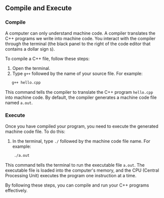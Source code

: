 ## Compile and Execute

### Compile

A computer can only understand machine code. A compiler translates the C++ programs we write into machine code. You interact with the compiler through the terminal (the black panel to the right of the code editor that contains a dollar sign `$`).

To compile a C++ file, follow these steps:

1. Open the terminal.
2. Type `g++` followed by the name of your source file. For example:
   
```bash
   g++ hello.cpp
```

   This command tells the compiler to translate the C++ program `hello.cpp` into machine code. By default, the compiler generates a machine code file named `a.out`.

### Execute

Once you have compiled your program, you need to execute the generated machine code file. To do this:

1. In the terminal, type `./` followed by the machine code file name. For example:

```bash   
    ./a.out
```
   This command tells the terminal to run the executable file `a.out`. The executable file is loaded into the computer's memory, and the CPU (Central Processing Unit) executes the program one instruction at a time.

By following these steps, you can compile and run your C++ programs effectively.
